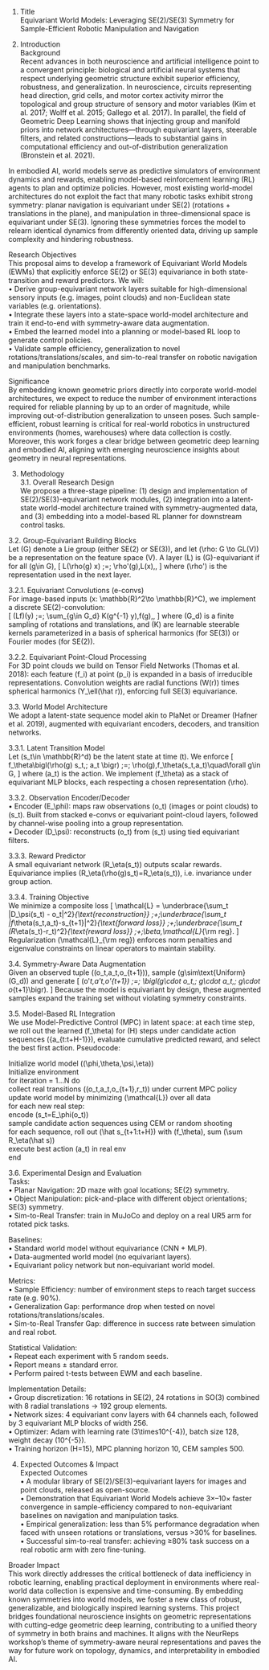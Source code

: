 1. Title  
Equivariant World Models: Leveraging SE(2)/SE(3) Symmetry for Sample-Efficient Robotic Manipulation and Navigation  

2. Introduction  
Background  
Recent advances in both neuroscience and artificial intelligence point to a convergent principle: biological and artificial neural systems that respect underlying geometric structure exhibit superior efficiency, robustness, and generalization. In neuroscience, circuits representing head direction, grid cells, and motor cortex activity mirror the topological and group structure of sensory and motor variables (Kim et al. 2017; Wolff et al. 2015; Gallego et al. 2017). In parallel, the field of Geometric Deep Learning shows that injecting group and manifold priors into network architectures—through equivariant layers, steerable filters, and related constructions—leads to substantial gains in computational efficiency and out-of-distribution generalization (Bronstein et al. 2021).

In embodied AI, world models serve as predictive simulators of environment dynamics and rewards, enabling model-based reinforcement learning (RL) agents to plan and optimize policies. However, most existing world-model architectures do not exploit the fact that many robotic tasks exhibit strong symmetry: planar navigation is equivariant under SE(2) (rotations + translations in the plane), and manipulation in three-dimensional space is equivariant under SE(3). Ignoring these symmetries forces the model to relearn identical dynamics from differently oriented data, driving up sample complexity and hindering robustness.

Research Objectives  
This proposal aims to develop a framework of Equivariant World Models (EWMs) that explicitly enforce SE(2) or SE(3) equivariance in both state-transition and reward predictors. We will:  
• Derive group-equivariant network layers suitable for high-dimensional sensory inputs (e.g. images, point clouds) and non-Euclidean state variables (e.g. orientations).  
• Integrate these layers into a state-space world-model architecture and train it end-to-end with symmetry-aware data augmentation.  
• Embed the learned model into a planning or model-based RL loop to generate control policies.  
• Validate sample efficiency, generalization to novel rotations/translations/scales, and sim-to-real transfer on robotic navigation and manipulation benchmarks.

Significance  
By embedding known geometric priors directly into corporate world-model architectures, we expect to reduce the number of environment interactions required for reliable planning by up to an order of magnitude, while improving out-of-distribution generalization to unseen poses. Such sample-efficient, robust learning is critical for real-world robotics in unstructured environments (homes, warehouses) where data collection is costly. Moreover, this work forges a clear bridge between geometric deep learning and embodied AI, aligning with emerging neuroscience insights about geometry in neural representations.

3. Methodology  
3.1. Overall Research Design  
We propose a three-stage pipeline: (1) design and implementation of SE(2)/SE(3)-equivariant network modules, (2) integration into a latent-state world-model architecture trained with symmetry-augmented data, and (3) embedding into a model-based RL planner for downstream control tasks.  

3.2. Group-Equivariant Building Blocks  
Let \(G\) denote a Lie group (either SE(2) or SE(3)), and let \(\rho: G \to GL(V)\) be a representation on the feature space \(V\). A layer \(L\) is \(G\)-equivariant if for all \(g\in G\),
\[
L(\rho(g) x) \;=\; \rho'(g)\,L(x)\,,
\]
where \(\rho'\) is the representation used in the next layer.  

3.2.1. Equivariant Convolutions (e-convs)  
For image-based inputs \(x: \mathbb{R}^2\to \mathbb{R}^C\), we implement a discrete SE(2)-convolution:  
\[
(Lf)(y) \;=\; \sum_{g\in G_d} K(g^{-1} y)\,f(g)\,,
\]
where \(G_d\) is a finite sampling of rotations and translations, and \(K\) are learnable steerable kernels parameterized in a basis of spherical harmonics (for SE(3)) or Fourier modes (for SE(2)).  

3.2.2. Equivariant Point-Cloud Processing  
For 3D point clouds we build on Tensor Field Networks (Thomas et al. 2018): each feature \(f_i\) at point \(p_i\) is expanded in a basis of irreducible representations. Convolution weights are radial functions \(W(r)\) times spherical harmonics \(Y_\ell(\hat r)\), enforcing full SE(3) equivariance.  

3.3. World Model Architecture  
We adopt a latent-state sequence model akin to PlaNet or Dreamer (Hafner et al. 2019), augmented with equivariant encoders, decoders, and transition networks.  

3.3.1. Latent Transition Model  
Let \(s_t\in \mathbb{R}^d\) be the latent state at time \(t\). We enforce
\[
f_\theta\bigl(\rho(g) s_t,\; a_t \bigr) \;=\; \rho(g)\,f_\theta(s_t,a_t)\quad\forall g\in G,
\]
where \(a_t\) is the action. We implement \(f_\theta\) as a stack of equivariant MLP blocks, each respecting a chosen representation \(\rho\).  

3.3.2. Observation Encoder/Decoder  
• Encoder \(E_\phi\): maps raw observations \(o_t\) (images or point clouds) to \(s_t\). Built from stacked e-convs or equivariant point-cloud layers, followed by channel-wise pooling into a group representation.  
• Decoder \(D_\psi\): reconstructs \(o_t\) from \(s_t\) using tied equivariant filters.  

3.3.3. Reward Predictor  
A small equivariant network \(R_\eta(s_t)\) outputs scalar rewards. Equivariance implies \(R_\eta(\rho(g)s_t)=R_\eta(s_t)\), i.e. invariance under group action.  

3.3.4. Training Objective  
We minimize a composite loss
\[
\mathcal{L} = \underbrace{\sum_t \|D_\psi(s_t) - o_t\|^2}_{\text{reconstruction}}
\;+\;\underbrace{\sum_t \|f_\theta(s_t,a_t)-s_{t+1}\|^2}_{\text{forward loss}}
\;+\;\underbrace{\sum_t (R_\eta(s_t)-r_t)^2}_{\text{reward loss}}
\;+\;\beta\,\mathcal{L}_{\rm reg}.
\]
Regularization \(\mathcal{L}_{\rm reg}\) enforces norm penalties and eigenvalue constraints on linear operators to maintain stability.  

3.4. Symmetry-Aware Data Augmentation  
Given an observed tuple \((o_t,a_t,o_{t+1})\), sample \(g\sim\text{Uniform}(G_d)\) and generate
\[
(o'_t,a'_t,o'_{t+1}) \;=\; \bigl(g\cdot o_t,\; g\cdot a_t,\; g\cdot o_{t+1}\bigr).
\]
Because the model is equivariant by design, these augmented samples expand the training set without violating symmetry constraints.  

3.5. Model-Based RL Integration  
We use Model-Predictive Control (MPC) in latent space: at each time step, we roll out the learned \(f_\theta\) for \(H\) steps under candidate action sequences \(\{a_{t:t+H-1}\}\), evaluate cumulative predicted reward, and select the best first action. Pseudocode:  

  Initialize world model \((\phi,\theta,\psi,\eta)\)  
  Initialize environment  
  for iteration = 1…N do  
    collect real transitions \((o_t,a_t,o_{t+1},r_t)\) under current MPC policy  
    update world model by minimizing \(\mathcal{L}\) over all data  
    for each new real step:  
      encode \(s_t=E_\phi(o_t)\)  
      sample candidate action sequences using CEM or random shooting  
      for each sequence, roll out \(\hat s_{t+1:t+H}\) with \(f_\theta\), sum \(\sum R_\eta(\hat s)\)  
      execute best action \(a_t\) in real env  
  end  

3.6. Experimental Design and Evaluation  
Tasks:  
• Planar Navigation: 2D maze with goal locations; SE(2) symmetry.  
• Object Manipulation: pick-and-place with different object orientations; SE(3) symmetry.  
• Sim-to-Real Transfer: train in MuJoCo and deploy on a real UR5 arm for rotated pick tasks.  

Baselines:  
• Standard world model without equivariance (CNN + MLP).  
• Data-augmented world model (no equivariant layers).  
• Equivariant policy network but non-equivariant world model.  

Metrics:  
• Sample Efficiency: number of environment steps to reach target success rate (e.g. 90%).  
• Generalization Gap: performance drop when tested on novel rotations/translations/scales.  
• Sim-to-Real Transfer Gap: difference in success rate between simulation and real robot.  

Statistical Validation:  
• Repeat each experiment with 5 random seeds.  
• Report means ± standard error.  
• Perform paired t-tests between EWM and each baseline.  

Implementation Details:  
• Group discretization: 16 rotations in SE(2), 24 rotations in SO(3) combined with 8 radial translations → 192 group elements.  
• Network sizes: 4 equivariant conv layers with 64 channels each, followed by 3 equivariant MLP blocks of width 256.  
• Optimizer: Adam with learning rate \(3\times10^{-4}\), batch size 128, weight decay \(10^{-5}\).  
• Training horizon \(H=15\), MPC planning horizon 10, CEM samples 500.  

4. Expected Outcomes & Impact  
Expected Outcomes  
• A modular library of SE(2)/SE(3)-equivariant layers for images and point clouds, released as open-source.  
• Demonstration that Equivariant World Models achieve 3×–10× faster convergence in sample-efficiency compared to non-equivariant baselines on navigation and manipulation tasks.  
• Empirical generalization: less than 5% performance degradation when faced with unseen rotations or translations, versus >30% for baselines.  
• Successful sim-to-real transfer: achieving ≥80% task success on a real robotic arm with zero fine-tuning.  

Broader Impact  
This work directly addresses the critical bottleneck of data inefficiency in robotic learning, enabling practical deployment in environments where real-world data collection is expensive and time-consuming. By embedding known symmetries into world models, we foster a new class of robust, generalizable, and biologically inspired learning systems. This project bridges foundational neuroscience insights on geometric representations with cutting-edge geometric deep learning, contributing to a unified theory of symmetry in both brains and machines. It aligns with the NeurReps workshop’s theme of symmetry-aware neural representations and paves the way for future work on topology, dynamics, and interpretability in embodied AI.
